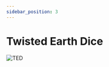 ```yaml
---
sidebar_position: 3
---
```


# Twisted Earth Dice

![TED](https://vwiki.valorserver.com/api/item/picture/twisted%20earth%20dice)
